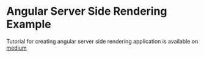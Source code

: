 # Angular Server Side Rendering Example
Tutorial for creating angular server side rendering application is available on [medium](https://medium.com/@thatisuday/server-side-rendering-ssr-in-angular-5-the-simplest-and-quickest-ssr-approach-34cf53224f32)

